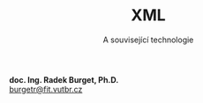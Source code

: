 <!-- .slide: class="title" -->

<div class="logo"></div>
<div class="main">
    <header>
        <h1>XML</h1>
        <p class="subtitle">A související technologie</p>
    </header>
    <p class="author" style="margin: 0"><strong>doc. Ing. Radek Burget, Ph.D.</strong><br>
        <a href="mailto:burgetr@fit.vutbr.cz">burgetr@fit.vutbr.cz</a>
    </p>
</div>
